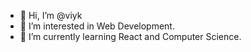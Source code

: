 - 👋 Hi, I’m @viyk
- 👀 I’m interested in Web Development.
- 🌱 I’m currently learning React and Computer Science.
